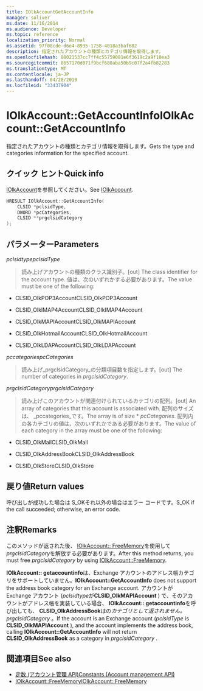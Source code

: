 ```yaml
---
title: IOlkAccountGetAccountInfo
manager: soliver
ms.date: 11/16/2014
ms.audience: Developer
ms.topic: reference
localization_priority: Normal
ms.assetid: 97f08cde-d6e4-8935-1758-4018a3baf682
description: 指定されたアカウントの種類とカテゴリ情報を取得します。
ms.openlocfilehash: 88021537cc7ff4c55759081e6f3619c2a9f10ea3
ms.sourcegitcommit: 8657170d071f9bcf680aba50b9c07f2a4fb82283
ms.translationtype: MT
ms.contentlocale: ja-JP
ms.lasthandoff: 04/28/2019
ms.locfileid: "33437904"
---
```

# <a name="iolkaccountgetaccountinfo"></a><span data-ttu-id="a062e-103">IOlkAccount::GetAccountInfo</span><span class="sxs-lookup"><span data-stu-id="a062e-103">IOlkAccount::GetAccountInfo</span></span>

<span data-ttu-id="a062e-104">指定されたアカウントの種類とカテゴリ情報を取得します。</span><span class="sxs-lookup"><span data-stu-id="a062e-104">Gets the type and categories information for the specified account.</span></span>
  
## <a name="quick-info"></a><span data-ttu-id="a062e-105">クイック ヒント</span><span class="sxs-lookup"><span data-stu-id="a062e-105">Quick info</span></span>

<span data-ttu-id="a062e-106">[IOlkAccount](iolkaccount.md)を参照してください。</span><span class="sxs-lookup"><span data-stu-id="a062e-106">See [IOlkAccount](iolkaccount.md).</span></span>
  
```cpp
HRESULT IOlkAccount::GetAccountInfo(  
    CLSID *pclsidType, 
    DWORD *pcCategories, 
    CLSID **prgclsidCategory 
);

```

## <a name="parameters"></a><span data-ttu-id="a062e-107">パラメーター</span><span class="sxs-lookup"><span data-stu-id="a062e-107">Parameters</span></span>

<span data-ttu-id="a062e-108">_pclsidtype_</span><span class="sxs-lookup"><span data-stu-id="a062e-108">_pclsidType_</span></span>
  
> <span data-ttu-id="a062e-109">読み上げアカウントの種類のクラス識別子。</span><span class="sxs-lookup"><span data-stu-id="a062e-109">[out] The class identifier for the account type.</span></span> <span data-ttu-id="a062e-110">値は、次のいずれかする必要があります。</span><span class="sxs-lookup"><span data-stu-id="a062e-110">The value must be one of the following:</span></span>
    
   - <span data-ttu-id="a062e-111">CLSID_OlkPOP3Account</span><span class="sxs-lookup"><span data-stu-id="a062e-111">CLSID_OlkPOP3Account</span></span> 
    
   - <span data-ttu-id="a062e-112">CLSID_OlkIMAP4Account</span><span class="sxs-lookup"><span data-stu-id="a062e-112">CLSID_OlkIMAP4Account</span></span> 
    
   - <span data-ttu-id="a062e-113">CLSID_OlkMAPIAccount</span><span class="sxs-lookup"><span data-stu-id="a062e-113">CLSID_OlkMAPIAccount</span></span> 
    
   - <span data-ttu-id="a062e-114">CLSID_OlkHotmailAccount</span><span class="sxs-lookup"><span data-stu-id="a062e-114">CLSID_OlkHotmailAccount</span></span> 
    
   - <span data-ttu-id="a062e-115">CLSID_OlkLDAPAccount</span><span class="sxs-lookup"><span data-stu-id="a062e-115">CLSID_OlkLDAPAccount</span></span>
    
<span data-ttu-id="a062e-116">_pccategories_</span><span class="sxs-lookup"><span data-stu-id="a062e-116">_pcCategories_</span></span>
  
> <span data-ttu-id="a062e-117">読み上げ_prgclsidCategory_の分類項目数を指定します。</span><span class="sxs-lookup"><span data-stu-id="a062e-117">[out] The number of categories in  _prgclsidCategory_.</span></span>
    
<span data-ttu-id="a062e-118">_prgclsidCategory_</span><span class="sxs-lookup"><span data-stu-id="a062e-118">_prgclsidCategory_</span></span>
  
> <span data-ttu-id="a062e-119">読み上げこのアカウントが関連付けられているカテゴリの配列。</span><span class="sxs-lookup"><span data-stu-id="a062e-119">[out] An array of categories that this account is associated with.</span></span> <span data-ttu-id="a062e-120">配列のサイズは、 _pccategories_です。</span><span class="sxs-lookup"><span data-stu-id="a062e-120">The array is of size \* _pcCategories_.</span></span> <span data-ttu-id="a062e-121">配列内の各カテゴリの値は、次のいずれかである必要があります。</span><span class="sxs-lookup"><span data-stu-id="a062e-121">The value of each category in the array must be one of the following:</span></span>
    
   - <span data-ttu-id="a062e-122">CLSID_OlkMail</span><span class="sxs-lookup"><span data-stu-id="a062e-122">CLSID_OlkMail</span></span>
    
   - <span data-ttu-id="a062e-123">CLSID_OlkAddressBook</span><span class="sxs-lookup"><span data-stu-id="a062e-123">CLSID_OlkAddressBook</span></span>
    
   - <span data-ttu-id="a062e-124">CLSID_OlkStore</span><span class="sxs-lookup"><span data-stu-id="a062e-124">CLSID_OlkStore</span></span>
    
## <a name="return-values"></a><span data-ttu-id="a062e-125">戻り値</span><span class="sxs-lookup"><span data-stu-id="a062e-125">Return values</span></span>

<span data-ttu-id="a062e-126">呼び出しが成功した場合は S_OKそれ以外の場合はエラー コードです。</span><span class="sxs-lookup"><span data-stu-id="a062e-126">S_OK if the call succeeded; otherwise, an error code.</span></span>
  
## <a name="remarks"></a><span data-ttu-id="a062e-127">注釈</span><span class="sxs-lookup"><span data-stu-id="a062e-127">Remarks</span></span>

<span data-ttu-id="a062e-128">このメソッドが返された後、 [IOlkAccount:: FreeMemory](iolkaccount-freememory.md)を使用して*prgclsidCategory*を解放する必要があります。</span><span class="sxs-lookup"><span data-stu-id="a062e-128">After this method returns, you must free  *prgclsidCategory*  by using [IOlkAccount::FreeMemory](iolkaccount-freememory.md).</span></span>
  
<span data-ttu-id="a062e-129">**IOlkAccount:: getaccountinfo**は、Exchange アカウントのアドレス帳カテゴリをサポートしていません。</span><span class="sxs-lookup"><span data-stu-id="a062e-129">**IOlkAccount::GetAccountInfo** does not support the address book category for an Exchange account.</span></span> <span data-ttu-id="a062e-130">アカウントが Exchange アカウント (*pclsidtype*が**CLSID_OlkMAPIAccount** ) で、そのアカウントがアドレス帳を実装している場合、 **IOlkAccount:: getaccountinfo**を呼び出しても、 **CLSID_OlkAddressBook**はの*カテゴリとして返されません。prgclsidCategory* 。</span><span class="sxs-lookup"><span data-stu-id="a062e-130">If the account is an Exchange account (*pclsidType*  is **CLSID_OlkMAPIAccount** ), and the account implements the address book, calling **IOlkAccount::GetAccountInfo** will not return **CLSID_OlkAddressBook** as a category in  *prgclsidCategory*  .</span></span> 
  
## <a name="see-also"></a><span data-ttu-id="a062e-131">関連項目</span><span class="sxs-lookup"><span data-stu-id="a062e-131">See also</span></span>

- [<span data-ttu-id="a062e-132">定数 (アカウント管理 API)</span><span class="sxs-lookup"><span data-stu-id="a062e-132">Constants (Account management API)</span></span>](constants-account-management-api.md)  
- [<span data-ttu-id="a062e-133">IOlkAccount::FreeMemory</span><span class="sxs-lookup"><span data-stu-id="a062e-133">IOlkAccount::FreeMemory</span></span>](iolkaccount-freememory.md)

